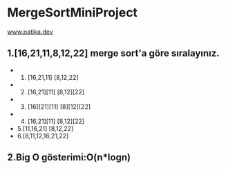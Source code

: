 # MergeSortMiniProject
www.patika.dev
## 1.[16,21,11,8,12,22]  merge sort'a göre sıralayınız.
- 1. [16,21,11]    [8,12,22]
- 2. [16,21][11]   [8,12][22]
- 3. [16][21][11]  [8][12][22]
- 4. [16,21][11]   [8,12][22]
- 5.[11,16,21]     [8,12,22]
- 6.[8,11,12,16,21,22]
## 2.Big O gösterimi:O(n*logn)
